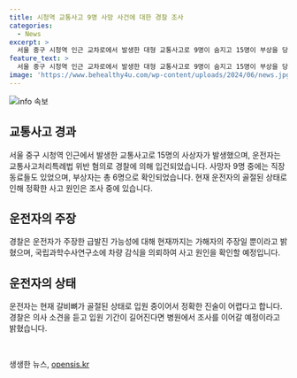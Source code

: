 ```yaml
---
title: 시청역 교통사고 9명 사망 사건에 대한 경찰 조사
categories:
  - News
excerpt: >
  서울 중구 시청역 인근 교차로에서 발생한 대형 교통사고로 9명이 숨지고 15명이 부상을 당한 사건. 운전자는 경찰의 업무상과실치사상 혐의로 입건됐으며, 현재 사고 원인은 조사 중이다. 피해자들은 각각 은행, 병원, 시청 등에서 근무하던 직장동료로 사고당시 음주나 마약 복용 상태는 아니었던 것으로 밝혀졌다. 경찰은 차량 감식과 자동차 제조사 협력을 통해 급발진 여부를 확인할 예정이며, 운전자는 입원 중이어서 조사가 어려운 상황이라고 전해졌다.
feature_text: >
  서울 중구 시청역 인근 교차로에서 발생한 대형 교통사고로 9명이 숨지고 15명이 부상을 당한 사건. 운전자는 경찰의 업무상과실치사상 혐의로 입건됐으며, 현재 사고 원인은 조사 중이다. 피해자들은 각각 은행, 병원, 시청 등에서 근무하던 직장동료로 사고당시 음주나 마약 복용 상태는 아니었던 것으로 밝혀졌다. 경찰은 차량 감식과 자동차 제조사 협력을 통해 급발진 여부를 확인할 예정이며, 운전자는 입원 중이어서 조사가 어려운 상황이라고 전해졌다.
image: 'https://www.behealthy4u.com/wp-content/uploads/2024/06/news.jpg'
---
```


<p><img src="https://www.behealthy4u.com/wp-content/uploads/2024/06/news.jpg" alt="info 속보" /></p>

<h2 data-ke-size="size26">교통사고 경과</h2>

<p data-ke-size="size16">서울 중구 시청역 인근에서 발생한 교통사고로 15명의 사상자가 발생했으며, 운전자는 교통사고처리특례법 위반 혐의로 경찰에 의해 입건되었습니다. 사망자 9명 중에는 직장동료들도 있었으며, 부상자는 총 6명으로 확인되었습니다. 현재 운전자의 골절된 상태로 인해 정확한 사고 원인은 조사 중에 있습니다.</p>

<h2 data-ke-size="size26">운전자의 주장</h2>

<p data-ke-size="size16">경찰은 운전자가 주장한 급발진 가능성에 대해 현재까지는 가해자의 주장일 뿐이라고 밝혔으며, 국립과학수사연구소에 차량 감식을 의뢰하여 사고 원인을 확인할 예정입니다.</p>

<h2 data-ke-size="size26">운전자의 상태</h2>

<p data-ke-size="size16">운전자는 현재 갈비뼈가 골절된 상태로 입원 중이어서 정확한 진술이 어렵다고 합니다. 경찰은 의사 소견을 듣고 입원 기간이 길어진다면 병원에서 조사를 이어갈 예정이라고 밝혔습니다.</p>

<p data-ke-size="size16">&nbsp;</p>
생생한 뉴스, <a href="https://opensis.kr" rel="dofollow">opensis.kr</a>



